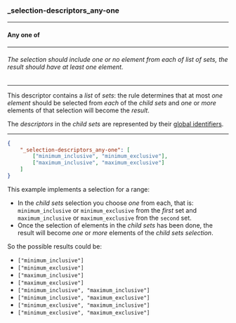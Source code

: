 ### _selection-descriptors_any-one

------

#### Any one of

------

###### The selection should include one or no element from each of list of sets, the result should have at least one element.

------

This descriptor contains a *list* of *sets*: the rule determines that at most *one element* should be selected from *each* of the *child sets* and *one* or *more* elements of that selection will become the *result*.

The *descriptors* in the *child sets* are represented by their [global identifiers](_gid).

------

```json
{
	"_selection-descriptors_any-one": [
		["minimum_inclusive", "minimum_exclusive"],
		["maximum_inclusive", "maximum_exclusive"]
	]
}
```

This example implements a selection for a range:

- In the *child sets* selection you choose *one* from each, that is: `minimum_inclusive` or `minimum_exclusive` from the *first* set and `maximum_inclusive` or `maximum_exclusive` fron the `second` set.
- Once the selection of elements in the *child sets* has been done, the result will become *one* or *more* elements of the *child sets selection*.

So the possible results could be:

- `["minimum_inclusive"]`
- `["minimum_exclusive"]`
- `["maximum_inclusive"]`
- `["maximum_exclusive"]`
- `["minimum_inclusive", "maximum_inclusive"]`
- `["minimum_inclusive", "maximum_exclusive"]`
- `["minimum_exclusive", "maximum_inclusive"]`
- `["minimum_exclusive", "maximum_exclusive"]`